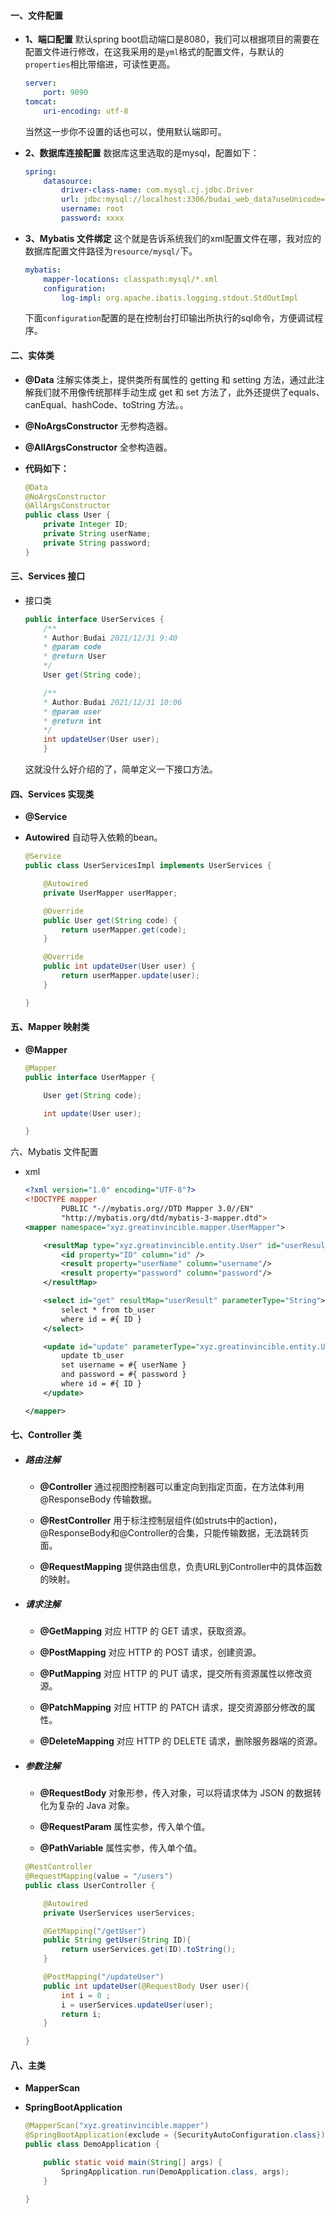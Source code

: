 #### 一、文件配置
 - **1、端口配置**
    默认spring boot启动端口是8080，我们可以根据项目的需要在配置文件进行修改，在这我采用的是`` yml ``格式的配置文件，与默认的`` properties ``相比带缩进，可读性更高。
    ```yml
    server:
        port: 9090
    tomcat:
        uri-encoding: utf-8
    ```

    当然这一步你不设置的话也可以，使用默认端即可。

 - **2、数据库连接配置**
    数据库这里选取的是mysql，配置如下：
    ```yml
    spring:
        datasource:
            driver-class-name: com.mysql.cj.jdbc.Driver
            url: jdbc:mysql://localhost:3306/budai_web_data?useUnicode=true&characterEncoding=utf-8&useSSL=false
            username: root
            password: xxxx
    ```

 - **3、Mybatis 文件绑定**
    这个就是告诉系统我们的xml配置文件在哪，我对应的数据库配置文件路径为`` resource/mysql/ ``下。
    ```yml
    mybatis:
        mapper-locations: classpath:mysql/*.xml
        configuration:
            log-impl: org.apache.ibatis.logging.stdout.StdOutImpl
    ```

    下面`` configuration ``配置的是在控制台打印输出所执行的sql命令，方便调试程序。


#### 二、实体类

 - **@Data**
    注解实体类上，提供类所有属性的 getting 和 setting 方法，通过此注解我们就不用像传统那样手动生成 get 和 set 方法了，此外还提供了equals、canEqual、hashCode、toString 方法。。

 - **@NoArgsConstructor**
    无参构造器。

 - **@AllArgsConstructor** 
    全参构造器。

 - **代码如下：**
    ```java
    @Data
    @NoArgsConstructor
    @AllArgsConstructor
    public class User {
        private Integer ID;
        private String userName;
        private String password;
    }
    ```


#### 三、Services 接口
 - 接口类
    ```java
    public interface UserServices {
        /**
        * Author:Budai 2021/12/31 9:40
        * @param code
        * @return User
        */
        User get(String code);

        /**
        * Author:Budai 2021/12/31 10:06
        * @param user
        * @return int
        */
        int updateUser(User user);
        }
    ```
    这就没什么好介绍的了，简单定义一下接口方法。


#### 四、Services 实现类
 - **@Service**

 - **Autowired**
    自动导入依赖的bean。

    ```java
    @Service
    public class UserServicesImpl implements UserServices {

        @Autowired
        private UserMapper userMapper;

        @Override
        public User get(String code) {
            return userMapper.get(code);
        }

        @Override
        public int updateUser(User user) {
            return userMapper.update(user);
        }

    }
    ```


#### 五、Mapper 映射类
 - **@Mapper**
    ```java
    @Mapper
    public interface UserMapper {

        User get(String code);

        int update(User user);

    }
    ```


六、Mybatis 文件配置
 - xml
    ```xml
    <?xml version="1.0" encoding="UTF-8"?>
    <!DOCTYPE mapper
            PUBLIC "-//mybatis.org//DTD Mapper 3.0//EN"
            "http://mybatis.org/dtd/mybatis-3-mapper.dtd">
    <mapper namespace="xyz.greatinvincible.mapper.UserMapper">

        <resultMap type="xyz.greatinvincible.entity.User" id="userResult">
            <id property="ID" column="id" />
            <result property="userName" column="username"/>
            <result property="password" column="password"/>
        </resultMap>

        <select id="get" resultMap="userResult" parameterType="String">
            select * from tb_user
            where id = #{ ID }
        </select>

        <update id="update" parameterType="xyz.greatinvincible.entity.User">
            update tb_user
            set username = #{ userName }
            and password = #{ password }
            where id = #{ ID }
        </update>

    </mapper>
    ```


#### 七、Controller 类
 - ##### 路由注解
    - **@Controller**
        通过视图控制器可以重定向到指定页面，在方法体利用 @ResponseBody 传输数据。

    - **@RestController**
        用于标注控制层组件(如struts中的action)，@ResponseBody和@Controller的合集，只能传输数据，无法跳转页面。

    - **@RequestMapping**
        提供路由信息，负责URL到Controller中的具体函数的映射。
    
 - ##### 请求注解
    - **@GetMapping**
        对应 HTTP 的 GET 请求，获取资源。

    - **@PostMapping**
        对应 HTTP 的 POST 请求，创建资源。

    - **@PutMapping** 
        对应 HTTP 的 PUT 请求，提交所有资源属性以修改资源。

    - **@PatchMapping** 
        对应 HTTP 的 PATCH 请求，提交资源部分修改的属性。

    - **@DeleteMapping** 
        对应 HTTP 的 DELETE 请求，删除服务器端的资源。

 - ##### 参数注解

    - **@RequestBody**
        对象形参，传入对象，可以将请求体为 JSON 的数据转化为复杂的 Java 对象。

    - **@RequestParam**
        属性实参，传入单个值。

    - **@PathVariable**
        属性实参，传入单个值。

    ```java
    @RestController
    @RequestMapping(value = "/users")
    public class UserController {

        @Autowired
        private UserServices userServices;

        @GetMapping("/getUser")
        public String getUser(String ID){
            return userServices.get(ID).toString();
        }

        @PostMapping("/updateUser")
        public int updateUser(@RequestBody User user){
            int i = 0 ;
            i = userServices.updateUser(user);
            return i;
        }

    }
    ```


#### 八、主类
 - **MapperScan**

 - **SpringBootApplication**
    ```java
    @MapperScan("xyz.greatinvincible.mapper")
    @SpringBootApplication(exclude = {SecurityAutoConfiguration.class})
    public class DemoApplication {

        public static void main(String[] args) {
            SpringApplication.run(DemoApplication.class, args);
        }

    }
    ```